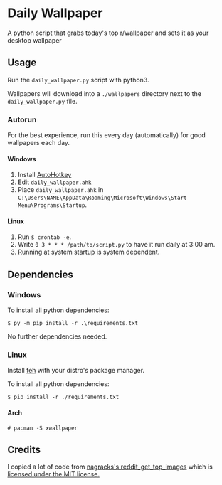 # Daily Wallpaper
A python script that grabs today's top r/wallpaper and sets it as your desktop wallpaper

## Usage

Run the `daily_wallpaper.py` script with python3.

Wallpapers will download into a `./wallpapers` directory next to the `daily_wallpaper.py` file.

### Autorun

For the best experience, run this every day (automatically) for good wallpapers each day.

#### Windows

1. Install [AutoHotkey](https://www.autohotkey.com/)
2. Edit `daily_wallpaper.ahk`
3. Place `daily_wallpaper.ahk` in `C:\Users\NAME\AppData\Roaming\Microsoft\Windows\Start Menu\Programs\Startup`.

#### Linux

1. Run `$ crontab -e`.
2. Write `0 3 * * * /path/to/script.py` to have it run daily at 3:00 am.
3. Running at system startup is system dependent.

## Dependencies


### Windows

To install all python dependencies:
```
$ py -m pip install -r .\requirements.txt
```

No further dependencies needed.

### Linux

Install [feh](https://wiki.archlinux.org/index.php/Feh) with your distro's package manager.

To install all python dependencies:
```
$ pip install -r ./requirements.txt
```

#### Arch

```
# pacman -S xwallpaper
```

## Credits

I copied a lot of code from [nagracks's reddit_get_top_images](https://github.com/nagracks/reddit_get_top_images) 
which is [licensed under the MIT license.](https://github.com/nagracks/reddit_get_top_images/blob/master/LICENSE)

